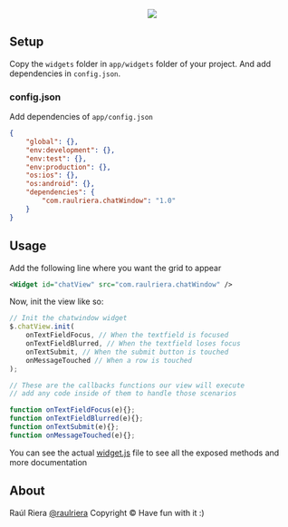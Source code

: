 <p align="center">
	<img src="https://github.com/raulriera/alloy-widgets/raw/master/assets/ChatWindow.png" />
</p>

Setup
------
Copy the `widgets` folder in `app/widgets` folder of your project.
And add dependencies in `config.json`.

### config.json ###
Add dependencies of `app/config.json`

```json
{
    "global": {},
    "env:development": {},
    "env:test": {},
    "env:production": {},
    "os:ios": {},
    "os:android": {},
    "dependencies": {
        "com.raulriera.chatWindow": "1.0"
    }
}
```

Usage
------
Add the following line where you want the grid to appear

```xml
<Widget id="chatView" src="com.raulriera.chatWindow" />
```

Now, init the view like so:

```javascript
// Init the chatwindow widget
$.chatView.init(
	onTextFieldFocus, // When the textfield is focused
	onTextFieldBlurred, // When the textfield loses focus
	onTextSubmit, // When the submit button is touched
	onMessageTouched // When a row is touched
);

// These are the callbacks functions our view will execute
// add any code inside of them to handle those scenarios

function onTextFieldFocus(e){};
function onTextFieldBlurred(e){};
function onTextSubmit(e){};
function onMessageTouched(e){};
```

You can see the actual [widget.js](https://github.com/raulriera/alloy-widgets/blob/master/com.raulriera.chatWindow/controllers/widget.js) file to see all the exposed methods and more documentation

About
----------
Raúl Riera [@raulriera](https://twitter.com/raulriera/)
Copyright &copy; Have fun with it :)
